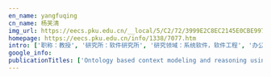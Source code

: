 ```yaml
---
en_name: yangfuqing
cn_name: 杨芙清
img_url: https://eecs.pku.edu.cn/__local/5/C2/72/3999E2C8EC2145E0CBE997424EE_5911EFC5_22DB.jpg?e=.jpg
homepage: https://eecs.pku.edu.cn/info/1338/7077.htm
intro: ['职称：教授', '研究所：软件研究所', '研究领域：系统软件，软件工程', '办公电话：86-10-6275 1782', '电子邮件：yang@sei.pku.edu.cn', '个人主页： ']
google_info: 
publicationTitles: ['Ontology based context modeling and reasoning using OWL', 'A service‐oriented middleware for building context‐aware services', 'An ontology-based context model in intelligent environments', 'A middleware for building context-aware mobile services', 'Toward an OSGi-based infrastructure for context-aware applications', 'Semantic space: An infrastructure for smart spaces', 'From participatory sensing to mobile crowd sensing', 'Opportunistic IoT: Exploring the harmonious interaction between human and the internet of things', 'Activity recognition on an accelerometer embedded mobile phone with varying positions and orientations', 'Gesture recognition with a 3-d accelerometer', 'Supporting context-aware media recommendations for smart phones', 'Land-use classification using taxi GPS traces', 'From taxi GPS traces to social and community dynamics: A survey', 'Urban traffic modelling and prediction using large scale taxi GPS traces', 'Modeling user activity preference by leveraging user spatial temporal characteristics in LBSNs', 'Hunting or waiting? Discovering passenger-finding strategies from a large-scale real-world taxi dataset', 'Prediction of urban human mobility using large-scale taxi traces and its applications', 'RT-Fall: A real-time and contactless fall detection system with commodity WiFi devices', 'A sentiment-enhanced personalized location recommendation system', 'iBAT: detecting anomalous taxi trajectories from GPS traces', 'Real-time gain tuning of PI controllers for high-performance PMSM drives', 'The emergence of social and community intelligence', 'CrowdRecruiter: selecting participants for piggyback crowdsensing under probabilistic coverage constraint', 'iBOAT: Isolation-based online anomalous trajectory detection', 'Human respiration detection with commodity wifi devices: do user location and body orientation matter?', 'Chattering-free and fast-response sliding mode controller', 'B-Planner: Night bus route planning using large-scale taxi GPS traces', 'A bayesian approach for dealing with uncertain contexts', 'Measuring social functions of city regions from large-scale taxi behaviors', '4W1H in mobile crowd sensing', 'Dynamic-music: accurate device-free indoor localization', 'Sparse mobile crowdsensing: challenges and opportunities', 'Participatory cultural mapping based on collective behavior data in location-based social networks', 'From the internet of things to embedded intelligence', 'effSense: A novel mobile crowd-sensing framework for energy-efficient and cost-effective data uploading', 'FlierMeet: a mobile crowdsensing system for cross-space public information reposting, tagging, and sharing', 'TripPlanner: Personalized trip planning leveraging heterogeneous crowdsourced digital footprints', 'CCS-TA: Quality-guaranteed online task allocation in compressive crowdsensing', 'EMC3: Energy-efficient data transfer in mobile crowdsensing under full coverage constraint', 'iCrowd: Near-Optimal Task Allocation for Piggyback Crowdsensing', 'Enabling context-aware smart home with semantic web technologies', 'A case-driven ambient intelligence system for elderly in-home assistance applications', 'Context-aware infrastructure for personalized healthcare', 'Crowdtasker: Maximizing coverage quality in piggyback crowdsensing under budget constraint', 'Understanding taxi service strategies from taxi GPS traces', 'Discovering and profiling overlapping communities in location-based social networks', 'TaskMe: Multi-task allocation in mobile crowd sensing', 'WiDir: walking direction estimation using wireless signals', 'Living with internet of things: The emergence of embedded intelligence', 'Dynamic cluster-based over-demand prediction in bike sharing systems', 'Bike sharing station placement leveraging heterogeneous urban open data', 'crowddeliver: Planning City-Wide Package Delivery Paths Leveraging the Crowd of Taxis', 'NextCell: Predicting location using social interplay from cell phone traces', 'Nationtelescope: Monitoring and visualizing large-scale collective behavior in lbsns', 'Toward centimeter-scale human activity sensing with Wi-Fi signals', 'Mobile crowd sensing and computing: when participatory sensing meets participatory social media', 'Discrete-time sliding mode proximate time optimal seek control of hard disk drives', 'Fine-grained preference-aware location search leveraging crowdsourced digital footprints from LBSNs', 'IndoTrack: Device-free indoor human tracking with commodity Wi-Fi', 'Opportunistic IoT: Exploring the social side of the internet of things', 'Worker-contributed data utility measurement for visual crowdsensing systems', 'An ontology-based context model in monitoring and handling agitation behavior for persons with dementia', 'OSGi based service infrastructure for context aware automotive telematics', 'GeeAir: a universal multimodal remote control device for home appliances', 'BASA: building mobile Ad-Hoc social networks on top of android', 'Toward a cooperative programming framework for context-aware applications', 'Location privacy-preserving task allocation for mobile crowdsensing with differential geo-obfuscation', 'EEMC: Enabling energy-efficient mobile crowdsensing with anonymous participants', 'Context reasoning using extended evidence theory in pervasive computing environments', 'Extracting social and community intelligence from digital footprints: an emerging research area', 'Taskme: Toward a dynamic and quality-enhanced incentive mechanism for mobile crowd sensing', 'Predicting mobile phone user locations by exploiting collective behavioral patterns', 'Detecting wandering behavior based on GPS traces for elders with dementia', 'Device-free WiFi human sensing: From pattern-based to model-based approaches', 'Enhancing semantic spaces with event-driven context interpretation', 'From Smart Homes to Smart Care: ICOST 2005, 3rd International Conference on Smart Homes and Health Telematics', 'An OSGi-based infrastructure for context-aware multimedia services', 'Protection of privacy in pervasive computing environments', 'Container port performance measurement and comparison leveraging ship GPS traces and maritime open data', 'Providing real-time assistance in disaster relief by leveraging crowdsourcing power', 'PSAllocator: Multi-task allocation for participatory sensing with sensing capability constraints', 'A Taxonomy of Agent Technologies for Ubiquitous Computing Environments.', 'Differential location privacy for sparse mobile crowdsensing', 'HYCARE: A hybrid context-aware reminding framework for elders with mild dementia', 'Temporal encoded F-formation system for social interaction detection', 'Fine-grained multitask allocation for participatory sensing with a shared budget', 'Web of things as a framework for ubiquitous intelligence and computing', 'Multi-task allocation in mobile crowd sensing with individual task quality assurance', 'Fuzzy self-tuning PI control of PM synchronous motor drives', 'Disorientation detection by mining GPS trajectories for cognitively-impaired elders', 'NextMe: Localization Using Cellular Traces in Internet of Things', 'Managing elders’ wandering behavior using sensors-based solutions: a survey', 'Enhancing memory recall via an intelligent social contact management system', 'Design-in-play: improving the variability of indoor pervasive games', 'Content provisioning for ubiquitous learning', 'From fresnel diffraction model to fine-grained human respiration sensing with commodity wi-fi devices', 'Context-aware content filtering & presentation for pervasive & mobile information systems', 'The architecture design of a cross-domain context management system', 'Springer: Berlin', 'Mobility prediction in telecom cloud using mobile calls', 'How long a passenger waits for a vacant taxi--large-scale taxi trace mining for smart cities', 'MHS: A multimedia system for improving medication adherence in elderly care', 'An adaptive in-vehicle multimedia recommender for group users', 'SPACE-TA: Cost-effective task allocation exploiting intradata and interdata correlations in sparse crowdsensing', 'Mobile social networking: an innovative approach', 'Participant selection for offline event marketing leveraging location-based social networks', 'Hybrid SN: interlinking opportunistic and online communities to augment information dissemination', 'GroupMe: Supporting group formation with mobile sensing and social graph mining', 'Physical activity monitoring with mobile phones', 'Cross-community sensing and mining', 'A peer-to-peer architecture for context lookup', 'Heterogeneous multi-task assignment in mobile crowdsensing using spatiotemporal correlation', 'Association of mu-opioid receptor expression with lymph node metastasis in esophageal squamous cell carcinoma', 'Information retrieval in schema-based P2P systems using one-dimensional semantic space', 'Who should I invite for my party? Combining user preference and influence maximization for social events', 'Combining user profiles and situation contexts for spontaneous service provision in smart assistive environments', 'A dynamic community creation mechanism in opportunistic mobile social networks', 'Assisting elders with mild dementia staying at home', 'Task allocation in mobile crowd sensing: State-of-the-art and future opportunities', 'ScenicPlanner: planning scenic travel routes leveraging heterogeneous user-generated digital footprints', 'Fine-grained urban event detection and characterization based on tensor cofactorization', 'Excited state properties of anodic TiO2 nanotubes', 'Real-time and generic queue time estimation based on mobile crowdsensing', 'Building human-machine intelligence in mobile crowd sensing', 'Real time anomalous trajectory detection and analysis', 'OSGi based service infrastructure for context aware connected homes', 'Energy saving techniques in mobile crowd sensing: Current state and future opportunities', 'Toward a group-aware smartphone sensing system', 'Detecting abnormal patterns of daily activities for the elderly living alone', 'Understanding social relationship evolution by using real-world sensing data', 'Enhancing spontaneous interaction in opportunistic mobile social networks', 'Peer-to-peer context reasoning in pervasive computing environments', 'A peer-to-peer overlay for context information search', 'User preference learning for multimedia personalization in pervasive computing environment', 'Towards intelligent caring agents for aging-in-place: Issues and challenges', 'MagicPhone: pointing & interacting', 'A system for activity monitoring and patient tracking in a smart hospital', 'Monitoring elderly people using a multisensor system', 'Social-network-assisted worker recruitment in mobile crowd sensing', 'C-FMCW based contactless respiration detection using acoustic signal', 'PrivCheck: Privacy-preserving check-in data publishing for personalized location based services', 'A survey on wi-fi based contactless activity recognition', 'Supporting context-aware mobile service adaptation with scalable context discovery platform', 'ContextPeers: scalable peer-to-peer search for context information', 'ecoSense: Minimize participants’ total 3G data cost in mobile crowdsensing using opportunistic relays', 'Sensing the pulse of urban activity centers leveraging bike sharing open data', 'Detecting profilable and overlapping communities with user-generated multimedia contents in LBSNs', 'Towards developing effective Continence Management through wetness alert diaper: Experiences, lessons learned, challenges and future directions', 'Cross-domain community detection in heterogeneous social networks', 'Social and community intelligence: Technologies and trends', 'Enabling user-oriented management for ubiquitous computing: The meta-design approach', 'FullBreathe: Full human respiration detection exploiting complementarity of CSI phase and amplitude of WiFi signals', 'Ar-alarm: An adaptive and robust intrusion detection system leveraging csi from commodity wi-fi', 'SESAME: Mining user digital footprints for fine-grained preference-aware social media search', 'Where is the largest market: Ranking areas by popularity from location based social networks', 'Handling activity conflicts in reminding system for elders with dementia', 'Context-dependent task computing in pervasive environment', 'Handling heterogeneous device interaction in smart spaces', 'Towards a diffraction-based sensing approach on human activity recognition', 'Exploiting personal and community context in mobile social networks', 'Cdtom: a context-driven task-oriented middleware for pervasive homecare environment', 'Boosting fine-grained activity sensing by embracing wireless multipath effects', 'Deep mobile traffic forecast and complementary base station clustering for C-RAN optimization', 'Learning-assisted optimization in mobile crowd sensing: A survey', 'Container throughput estimation leveraging ship GPS traces and open data', 'An integrated service platform for pervasive elderly care', 'Human activity recognition supporting context-appropriate reminders for elderly', 'Spontaneous and context-aware media recommendation in heterogeneous spaces', 'On-line self-tuning of PI controllers for high performance PMSM drives', 'Allocating heterogeneous tasks in participatory sensing with diverse participant-side factors', 'MFDL: A multicarrier fresnel penetration model based device-free localization system leveraging commodity Wi-Fi cards', 'Mining personal frequent routes via road corner detection', 'MemPhone: From personal memory aid to community memory sharing using mobile tagging', 'Selecting the best solvers: toward community based crowdsourcing for disaster management', 'Does location help daily activity recognition?', 'Robust stability criteria for uncertain neutral system with interval time varying discrete delay', 'Ubiquitous Intelligence and Computing', 'Towards non-intrusive sleep pattern recognition in elder assistive environment', 'Unobtrusive sleep posture detection for elder-care in smart home', 'Adaptive fuzzy logic control for high performance PM synchronous drives', 'Contactless respiration monitoring using ultrasound signal with off-the-shelf audio devices', 'Training-free human vitality monitoring using commodity Wi-Fi devices', 'Poster: FooDNet: Optimized on demand take-out food delivery using spatial crowdsourcing', 'Identifying logical location via GPS-enabled mobile phone and wearable camera', 'Detecting overlapping communities in location-based social networks', 'Factor sensitivity analysis with neural network simulation based on perturbation system', 'Handling conflicts of context-aware reminding system in sensorised home', 'Design of a smart continence management system based on initial user requirement assessment', 'Context-aware informative display', 'Orion: P2P-based inter-space context discovery platform', 'A new service delivery and provisioning architecture for home appliances', 'HyTasker: Hybrid task allocation in mobile crowd sensing', 'Near-optimal incentive allocation for piggyback crowdsensing', 'EnUp: Energy-efficient data uploading for mobile crowd sensing applications', 'A context-aware framework for reducing bandwidth usage of mobile video chats', 'A context-driven worker selection framework for crowd-sensing', 'SOCKER: Enhancing face-to-face social interaction based on community creation in opportunistic mobile social networks', 'Cross-community context management in Cooperating Smart Spaces', 'Structural synthesis of decoupled spherical parallel mechanism based on driven-chain principle', 'Personalisation in a system combining pervasiveness and social networking', 'A semantic p2p framework for building context-aware applications in multiple smart spaces', 'Block-removing technus using high pressure water jets combined with acidization', 'Some practical issues of the transputer based real-time systems', 'Real-time implementation of fault detection and control algorithms on electrical drives', 'Rod-revenue: Seeking strategies analysis and revenue prediction in ride-on-demand service using multi-source urban data', 'Radar: Road obstacle identification for disaster response leveraging cross-domain urban data', 'Recognizing parkinsonian gait pattern by exploiting fine-grained movement function features', 'A smart work performance measurement system for police officers', 'Extracting features for cardiovascular disease classification based on ballistocardiography', 'Scalable multimedia delivery with QoS management in pervasive computing environment', 'An efficient classification approach for large-scale mobile ubiquitous computing', 'Multi-modal non-intrusive sleep pattern recognition in elder assistive environment', 'Restudy on the Shahejie Formation transgression of the Paleocene in Zhan-Che sag (Jiyang depression)', 'An analytical approach to the derivation of fuzzy PI scaling factors', 'VTracer: When Online Vehicle Trajectory Compression Meets Mobile Edge Computing', 'Crowd-Powered Sensing and Actuation in Smart Cities: Current Issues and Future Directions', 'Foodnet: Toward an optimized food delivery network based on spatial crowdsourcing', 'PicPick: a generic data selection framework for mobile crowd photography', 'An introduction to the special issue on participatory sensing and crowd intelligence', 'Towards trustworthy mobile social networking', 'Extracting intra-and inter-activity association patterns from daily routines of elders', 'Towards non-intrusive sleep pattern recognition in elder assistive environment', 'Inferring user search intention based on situation analysis of the physical world', 'Adaptive prompting based on Petri Net in a Smart medication system', 'Image noise analysis and pre-processing for pattern match', 'Ridesharing car detection by transfer learning', 'Cell selection with deep reinforcement learning in sparse mobile crowdsensing', 'Toward context-aware mobile social networks', 'Ridesourcing car detection by transfer learning', 'Cloud-assisted industrial systems and applications', 'Non-intrusive robust human activity recognition for diverse age groups', "Recognizing gait pattern of Parkinson's disease patients based on fine-grained movement function features", 'Taxi exp: a novel framework for city-wide package express shipping via taxi crowd sourcing', 'Extracting social and community intelligence from digital footprints', 'Understanding urban dynamics from Taxi GPS traces', 'iCROSS: toward a scalable infrastructure for cross-domain context management', 'An OSGi-based smart taxi service platform', 'Investigating city characteristics based on community profiling in LBSNs', 'An ontology-based context-aware infrastructure for smart homes', 'A two-tier semantic overlay network for p2p search', 'A Middleware for Building Context-Aware Mobile Services, Vehicular Technology Conference, 2004', 'An OWL-based context model in intelligent environments', 'Implementation of a fuzzy self-tuning controller for electrical drives', 'Harnessing the power of the general public for crowdsourced business intelligence: A survey', 'Ultigesture: A wristband-based platform for continuous gesture control in healthcare', 'A simple but quantifiable approach to dynamic price prediction in ride-on-demand services leveraging multi-source urban data', 'Gesture-enabled remote control for healthcare', 'Towards Personal, Social, and Urban Awareness', 'FireGuide: a context-aware fire response guide for the building occupants', 'Discovering anomalies in semantic web rules', 'Towards a task supporting system with CBR approach in smart home', 'Harnessing location-context for content-based services in vehicular systems', 'Toward a human-friendly assistive environment', 'A hierarchical semantic overlay for P2P search', 'Farsense: Pushing the range limit of wifi-based respiration sensing with csi ratio of two antennas', 'WiFit: Ubiquitous bodyweight exercise monitoring with commodity Wi-Fi devices', 'A Fresnel diffraction model based human respiration detection system using COTS Wi-Fi devices', 'A full human respiration detection system using commodity Wi-Fi devices', 'Wselector: a multi-scenario and multi-view worker selection framework for crowd-sensing', 'Automatic event scheduling in mobile social network communities', 'AQUEDUC: Improving Quality and Efficiency of Care for Elders in Real Homes', 'Keynote: Context-aware computing in the era of crowd sensing from personal and space context to social and community context', 'SVPWM over-modulation scheme of NPC three-level converter using vector synthesization', 'Read More from Business Cards', 'GeeAir: waving in the air to control home appliances', 'Context-aware framework for spontaneous interaction of services in multiple heterogeneous spaces', 'A system for activity monitoring and patient tracking in a smart hospital', 'Dynamicity in smart homes concept applied to complex system: The Manus robot', 'Pre-processing algorithm research of off-ling handwritten chinese character recogniton [J]', 'Effect of manganese on the growth and development of rat offspring', 'A P2P context lookup service for multiple smart spaces', 'DeepStore: An Interaction-Aware Wide&Deep Model for Store Site Recommendation With Attentional Spatial Embeddings', 'A model based decimeter-scale device-free localization system using COTS wi-fi devices', 'Non-intrusive sleep pattern recognition with ubiquitous sensing in elderly assistive environment', 'Community Detection and Profiling in Location-Based Social Networks', 'Context gateway for physical spaces', 'Theme issue on context-aware middleware and applications', 'Hurt mechanism and preventions for overload of asphalt pavement highway of soft soil roadbed', 'Prompting lifecycle-oriented learning of ubicomp applications leveraging distributed wisdom', 'Technical development and clinical evaluation of intelligent continence management system at nursing home', 'Ambient Assistive Health and Wellness Management in the Heart of the City: 7th International Conference on Smart Homes and Health Telematics, ICOST 2009, Tours, France, July 1 …', 'A collaborative-based approach for context-aware service provisioning in smart environment', 'Impromptu Service Discovery and Provision in Heterogeneous Assistive Environments', 'A trustworthy framework for impromptu service discovery with mobile devices', 'An optimized peer-to-peer overlay network for service discovery', 'Providing continuous service in context-aware computing system', 'Supporting development of context-aware applications using semantic space toolkit', 'A ubiquitous personalized multimedia service model based on FSM', 'A new architecture for smart homes based on ADB and temporal reasoning', 'Aware home understanding life activity', 'Some practical issues of the transputer based real-time systems', 'Reinforcement learning-based cell selection in sparse mobile crowdsensing', 'LungTrack: Towards Contactless and Zero Dead-Zone Respiration Monitoring with Commodity RFIDs', 'WiMorse: A Contactless Morse Code Text Input System Using Ambient WiFi Signals', 'Multi-Dimensional Urban Sensing in Sparse Mobile Crowdsensing', 'A training-free contactless human vitality monitoring platform using commodity Wi-Fi devices', 'WiFit: A bodyweight exercise monitoring system with commodity Wi-Fi', 'Situation inference by fusion of opportunistically available contexts', "The first international symposium on social and community intelligence (SCI'11)", 'A fuzzy logic based context-aware reminder for elders with mild dementia', 'An ontology-based p2p network for semantic search', 'Meeting Warming-up: Detecting Common Interests and Conflicts among Participants before a Meeting.', "Discovering Inhabitant's Context-Dependent Task with Case-Based Reasoning", 'Middleware for Smart Spaces', 'Supporting impromptu service discovery and access in heterogeneous assistive environments', 'A context-dependent task model for task-based computing', 'Designing middleware for smart spaces', 'Document production in the field of textile in colleges and universities of China', 'Middleware Support for Context-Aware Ubiquitous Multimedia Services', 'Potential of Smart Home Technology at Homes of European Elderly', 'Six-DoF Force-Torque Wheelchair Control by Means of the Body Motion', 'Semantic Space: A Semantic Web-Based Infrastructure for Smart Spaces', 'Design and implementation of IP over bluetooth for IP mobility support in a heterogeneous environment', 'Establishment of sunan soter database and its application on paddy soil productivity evaluation', 'Will Online Digital Footprints Reveal Your Relationship Status? An Empirical Study of Social Applications for Sexual-Minority Men', 'FingerDraw: Sub-wavelength Level Finger Motion Tracking with WiFi Signals', 'Sparse Mobile Crowdsensing with Differential and Distortion Location Privacy', 'WiDIGR: Direction-Independent Gait Recognition System using Commercial Wi-Fi Devices', 'A real-time and robust intrusion detection system with commodity wi-fi', 'A contactless Morse code text input system using COTS wifi devices', 'A contactless gesture interaction system using LTE (4G) signals', 'A CSI-ratio model based house-level respiration monitoring system using COTS wifi devices', 'Special issue on device-free sensing for human behavior recognition', 'Guest editorial: special issue on mobile crowdsourcing', 'Selective traffic offloading on the fly: a machine learning approach', 'SPACE-TA: Cost-E ective Task Allocation Exploiting Intra-and Inter-Data Correlations in Sparse Crowdsensing', 'Poster: Towards a Multitask Worker Recruitment Framework for Mobile Crowdsensing', 'Towards a Multi-task Worker Recruitment Framework for Mobile Crowdsensing', 'Cross-Community Sensing and Mining (CSM)', 'D2SC: Data-driven smarter cities', 'PM2: A Partitioning-Mining-Measuring Method for Identifying Progressive Changes in Older Adults’ Sleeping Activity', 'Introduction to the special section on intelligent systems for socially aware computing', 'Prediction of urban human mobility using large-scale taxi traces andits applications', 'Better Organizing Your Contacts: An Empirical Study of an Intelligent Social Contact Management System', 'Understanding review activity in academic conferences', "Autonomic and Trusted Computing: 7th International Conference, ATC 2010, Xi'an, China, October 26-29, 2010, Proceedings", "Ubiquitous Intelligence and Computing: 7th International Conference, UIC 2010, Xi'an, China, October 26-29, 2010, Proceedings", 'Autonomic and Trusted Computing', 'Ubiquitous Intelligence and Computing: 6th International Conference, UIC 2009, Brisbane, Australia, July 7-9, 2009, Proceedings', 'Ubiquitous Intelligence and Computing, 6th international conference', 'Intelligent Environments and Services J. UCS Special Issue', 'Spontaneous interaction framework for thin-client access to services', 'A Service-oriented Framework for Context-aware Semantic Media Applications', 'Context-Aware Media Personalization', 'Rapid Prototyping of Context-Aware Applications: A Case Study', 'OSGi Surveillance Service for Smart Home', 'Context Aware Services in Connected Homes Using OSGi Service Infrastructure', 'Application of a fuzzy self organising controller to a motor drive', 'https://scholar.google.com/scholar?oi=bibs&cluster=9302324860640044920&btnI=1&hl=en', 'From Digital Footprints to Social and Community Intelligence (SCI’11)', "SCI'14: The Second IEEE International Workshop on Social and Community Intelligence, 2014-Welcome and Committees Welcome Message from the SCI'14 Co-Chairs", 'iCrowd: Near-Optimal Task Allocation for Piggyback Crowdsensing (Long Version)', 'PerCom 2006 Work-in-Progress Session Committee', 'CoMoRea 2006 Workshop Organization', 'IEEE ATC 2013 Organizing and Program Committee', 'Context-Aware Media Recommendations for Smart Phones', 'Introduction to the Special Issue on Intelligent Systems for Socially Aware Computing', 'List of Reviewers-MDC 2007', 'Workshop Co-Organizers']
---
```

